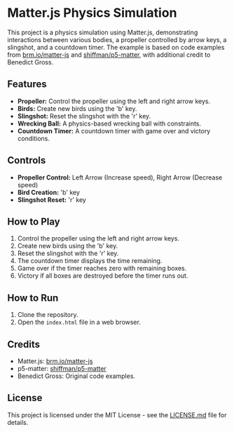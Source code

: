 # Matter.js Physics Simulation

This project is a physics simulation using Matter.js, demonstrating interactions between various bodies, a propeller controlled by arrow keys, a slingshot, and a countdown timer. The example is based on code examples from [brm.io/matter-js](http://brm.io/matter-js/) and [shiffman/p5-matter](https://github.com/shiffman/p5-matter), with additional credit to Benedict Gross.

## Features

- **Propeller:** Control the propeller using the left and right arrow keys.
- **Birds:** Create new birds using the 'b' key.
- **Slingshot:** Reset the slingshot with the 'r' key.
- **Wrecking Ball:** A physics-based wrecking ball with constraints.
- **Countdown Timer:** A countdown timer with game over and victory conditions.

## Controls

- **Propeller Control:** Left Arrow (Increase speed), Right Arrow (Decrease speed)
- **Bird Creation:** 'b' key
- **Slingshot Reset:** 'r' key

## How to Play

1. Control the propeller using the left and right arrow keys.
2. Create new birds using the 'b' key.
3. Reset the slingshot with the 'r' key.
4. The countdown timer displays the time remaining.
5. Game over if the timer reaches zero with remaining boxes.
6. Victory if all boxes are destroyed before the timer runs out.

## How to Run

1. Clone the repository.
2. Open the `index.html` file in a web browser.

## Credits

- Matter.js: [brm.io/matter-js](http://brm.io/matter-js/)
- p5-matter: [shiffman/p5-matter](https://github.com/shiffman/p5-matter)
- Benedict Gross: Original code examples.

## License

This project is licensed under the MIT License - see the [LICENSE.md](LICENSE.md) file for details.
